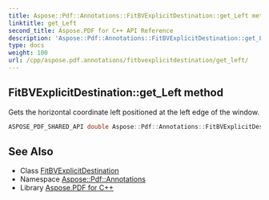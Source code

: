 ```yaml
---
title: Aspose::Pdf::Annotations::FitBVExplicitDestination::get_Left method
linktitle: get_Left
second_title: Aspose.PDF for C++ API Reference
description: 'Aspose::Pdf::Annotations::FitBVExplicitDestination::get_Left method. Gets the horizontal coordinate left positioned at the left edge of the window in C++.'
type: docs
weight: 100
url: /cpp/aspose.pdf.annotations/fitbvexplicitdestination/get_left/
---
```

## FitBVExplicitDestination::get_Left method


Gets the horizontal coordinate left positioned at the left edge of the window.

```cpp
ASPOSE_PDF_SHARED_API double Aspose::Pdf::Annotations::FitBVExplicitDestination::get_Left()
```

## See Also

* Class [FitBVExplicitDestination](../)
* Namespace [Aspose::Pdf::Annotations](../../)
* Library [Aspose.PDF for C++](../../../)
